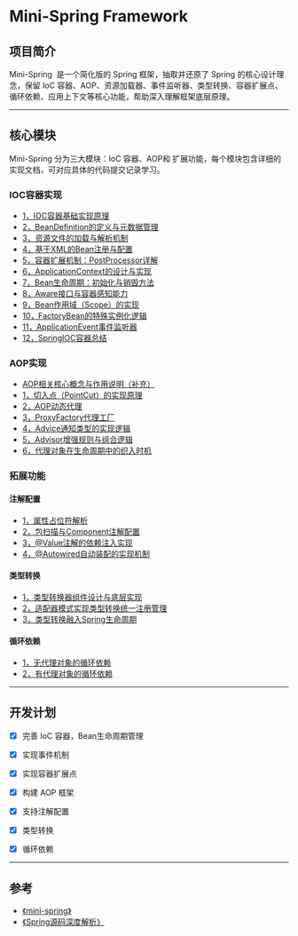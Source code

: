 # Mini-Spring Framework


## 项目简介

Mini-Spring  是一个简化版的 Spring 框架，抽取并还原了 Spring 的核心设计理念，保留 IoC 容器、AOP、资源加载器、事件监听器、类型转换、容器扩展点、循环依赖、应用上下文等核心功能，帮助深入理解框架底层原理。

---
## 核心模块

Mini-Spring 分为三大模块：IoC 容器、AOP和 扩展功能，每个模块包含详细的实现文档，可对应具体的代码提交记录学习。

### IOC容器实现

- [1，IOC容器基础实现原理](document/IOC/1，IOC容器基础实现原理.md)
- [2，BeanDefinition的定义与元数据管理](document/IOC/2，BeanDefinition的定义与元数据管理.md)
- [3，资源文件的加载与解析机制](document/IOC/3，资源文件的加载与解析机制.md)
- [4，基于XML的Bean注册与配置](document/IOC/4，基于XML的Bean注册与配置.md)
- [5，容器扩展机制：PostProcessor详解](document/IOC/5，容器扩展机制：PostProcessor详解.md)
- [6，ApplicationContext的设计与实现](document/IOC/6，ApplicationContext的设计与实现.md)
- [7，Bean生命周期：初始化与销毁方法](document/IOC/7，Bean生命周期：初始化与销毁方法.md)
- [8，Aware接口与容器感知能力](document/IOC/8，Aware接口与容器感知能力.md)
- [9，Bean作用域（Scope）的实现](document/IOC/9，Bean作用域（Scope）的实现.md)
- [10，FactoryBean的特殊实例化逻辑](document/IOC/10，FactoryBean的特殊实例化逻辑.md)
- [11，ApplicationEvent事件监听器](document/IOC/9，Bean作用域（Scope）的实现.md)
- [12，SpringIOC容器总结](document/IOC/12，SpringIOC容器总结.md)

### AOP实现

-  [AOP相关核心概念与作用说明（补充）](document/AOP/AOP相关核心概念与作用说明（补充）.md)
- [1，切入点（PointCut）的实现原理](document/AOP/1，切入点（PointCut）的实现原理.md)
- [2，AOP动态代理](document/AOP/2，AOP动态代理.md)
- [3，ProxyFactory代理工厂](document/AOP/3，ProxyFactory代理工厂设计.md)
- [4，Advice通知类型的实现逻辑](document/AOP/4，Advice通知类型的实现逻辑.md)
- [5，Advisor增强规则与组合逻辑](document/AOP/5，Advisor增强规则与组合逻辑.md)
- [6，代理对象在生命周期中的织入时机](document/AOP/6，代理对象在生命周期中的织入时机.md)


### 拓展功能
#### 注解配置

- [1，属性占位符解析](document/扩展/注解配置/1，属性占位符解析.md)
- [2，包扫描与Component注解配置](document/扩展/注解配置/2，组件扫描与@Component注解原理.md)
- [3，@Value注解的依赖注入实现](document/扩展/注解配置/3，@Value注解的依赖注入实现.md)
- [4，@Autowired自动装配的实现机制](document/扩展/注解配置/4，@Autowired自动装配的实现机制.md)

#### 类型转换

- [1，类型转换器组件设计与底层实现](document/扩展/类型转换/1，类型转换器组件设计与底层实现.md)
- [2，适配器模式实现类型转换统一注册管理](document/扩展/类型转换/2，适配器模式实现类型转换统一注册管理.md)
- [3，类型转换融入Spring生命周期](document/扩展/类型转换/3，类型转换融入Spring生命周期.md)

#### 循环依赖

- [1，无代理对象的循环依赖](document/扩展/循环依赖/1，无代理对象的循环依赖.md)
- [2，有代理对象的循环依赖](document/扩展/循环依赖/2，有代理对象的循环依赖.md)




---

## 开发计划

- [x] 完善 IoC 容器，Bean生命周期管理
- [x] 实现事件机制
- [x] 实现容器扩展点
- [x] 构建 AOP 框架
- [x] 支持注解配置
- [x] 类型转换
- [x] 循环依赖


---

## 参考

- [《mini-spring》](https://github.com/DerekYRC/mini-spring)
- [《Spring源码深度解析》](https://book.douban.com/subject/25866350/)